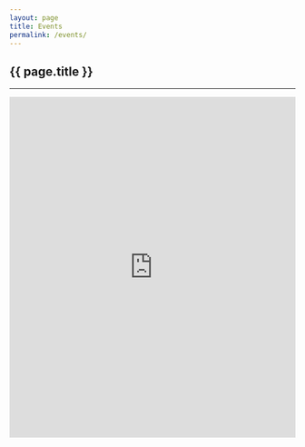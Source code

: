 ```yaml
---
layout: page
title: Events
permalink: /events/
---
```


<div class="container" markdown="1">
<section class="card bg-light page-card p-4" markdown="1">

<h1 class="mx-auto">{{ page.title }}</h1>
<hr class="">

<iframe src="https://calendar.google.com/calendar/embed?src=na0h9vl1r4o63pgge24r4tb1ks%40group.calendar.google.com&amp;ctz=America%2FNew_Yorktitle=Team%20Calendar&amp;showTitle=0&amp;showPrint=0&amp;showTabs=0&amp;showCalendars=0&amp;showTz=0&amp;height=600&amp;wkst=1&amp;bgcolor=%23FFFFFF&amp;" style="border-width:0" scrolling="no" width="100%" height="600" frameborder="0"></iframe>

</section>
</div>
